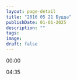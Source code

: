 ```yaml
---
layout: page-detail
title: "2016 05 21 Будда"
publishDate: 01-01-2025
description: ""
tags:
image:
draft: false
---
```


00:00 

04:35 

  
